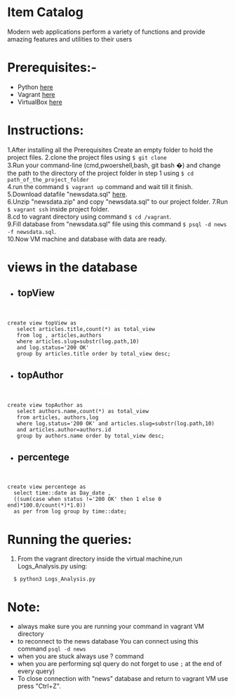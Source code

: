 # Item Catalog
Modern web applications perform a variety of functions and provide amazing features and utilities to their users

# Prerequisites:-
- Python  [here](https://www.python.org)
- Vagrant   [here](https://www.vagrantup.com/downloads.html)
- VirtualBox   [here](https://www.virtualbox.org/wiki/Download_Old_Builds_5_1)

# Instructions:
1.After installing all the Prerequisites Create an empty folder  to hold the project files.
2.clone the project files using ```$ git clone ```                   
3.Run your command-line (cmd,pwoershell,bash, git bash �) and change the path to the directory of the project folder in step 1 using ```$ cd  path_of_the_project_folder```    
4.run the command ```$ vagrant up``` command and wait till it finish.      
5.Download datafile "newsdata.sql" [here](https://d17h27t6h515a5.cloudfront.net/topher/2016/August/57b5f748_newsdata/newsdata.zip).       
6.Unzip "newsdata.zip" and copy "newsdata.sql" to our project folder.
7.Run ```$ vagrant ssh``` inside project folder.   
8.cd to vagrant directory using command ```$ cd /vagrant```.    
9.Fill database from "newsdata.sql" file using this command ```$ psql -d news -f newsdata.sql```.   
10.Now VM machine and database with data are ready.   

# views in the database
* ## topView
<span style="color:white">it is used to get the top titles based on the views</span>  
```
create view topView as   
   select articles.title,count(*) as total_view
   from log , articles,authors    
   where articles.slug=substr(log.path,10)
   and log.status='200 OK'
   group by articles.title order by total_view desc;
```

* ## topAuthor
<span style="color:white">it is used to get the top Author  based on the views</span>
```
create view topAuthor as
   select authors.name,count(*) as total_view
   from articles, authors,log   
   where log.status='200 OK' and articles.slug=substr(log.path,10)
   and articles.author=authors.id
   group by authors.name order by total_view desc;
```


* ## percentege
 <span style="color:white">it is used to get the percentage of error of each day</span>   
 ```
 create view percentege as   
   select time::date as Day_date ,
   ((sum(case when status !='200 OK' then 1 else 0 end)*100.0/count(*)*1.0))    
   as per from log group by time::date;
 ```


# Running the queries:
  1. From the vagrant directory inside the virtual machine,run Logs_Analysis.py using:
  ```
    $ python3 Logs_Analysis.py
  ```


# Note:
- always make sure you are running your command in vagrant VM directory
- to reconnect to the news database You can connect using this command ```psql -d news```
- when you are stuck always use \? command
- when you are performing  sql query do not forget to use ```;``` at the end of every query)
- To close connection with "news" database and return to vagrant VM use press "Ctrl+Z".
